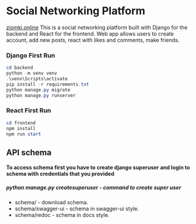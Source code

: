 # Social Networking Platform
[ziomki.online](https://ziomki.online)
This is a social networking platform built with Django for the backend and React for the frontend. Web app allows users to create account, add new posts, react with likes and comments, make friends.

### Django First Run
```powershell
cd backend
python -m venv venv
.\venv\Scripts\activate
pip install -r requirements.txt
python manage.py migrate
python manage.py runserver
```

### React First Run
```powershell
cd frontend
npm install
npm run start
```

## API schema
#### To access schema first you have to create django superuser and login to schema with credentials that you provided
##### python manage.py createsuperuser - command to create super user
 - schema/ - download schema.
 - schema/swagger-ui - schema in swagger-ui style.
 - schema/redoc - schema in docs style.
